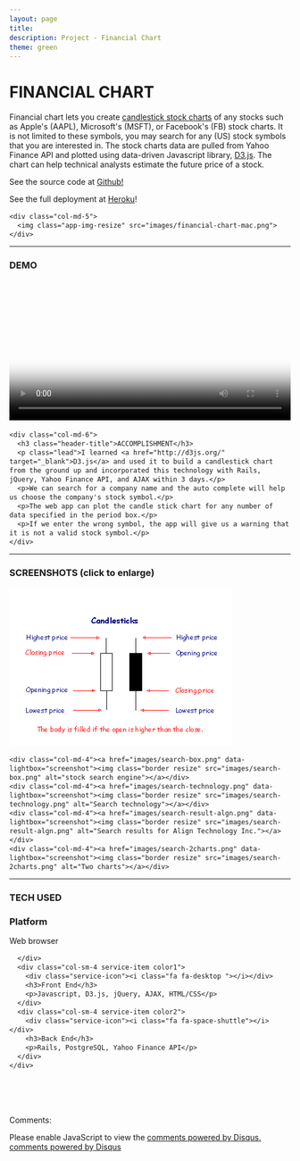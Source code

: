 ```yaml
---
layout: page
title:
description: Project - Financial Chart
theme: green
---
```


<!-- App Information -->
<div class="container">
  <div class="row">
    <div class="col-md-6">
      <h1 class="header-title">FINANCIAL CHART</h1>
      <p class="lead">Financial chart lets you create <a href="https://en.wikipedia.org/wiki/Candlestick_chart" target="_blank">candlestick stock charts</a> of any stocks such as Apple's (AAPL), Microsoft's (MSFT), or Facebook's (FB) stock charts. It is not limited to these symbols, you may search for any (US) stock symbols that you are interested in. The stock charts data are pulled from Yahoo Finance API and plotted using data-driven Javascript library, <a href="http://d3js.org/" target="_blank">D3.js</a>. The chart can help technical analysts estimate the future price of a stock.
      </p>
      <!-- <p class="lead">I learned <a href="http://d3js.org/" target="_blank">D3.js</a></p> -->
      <p class="lead">See the source code at <a href="https://github.com/gVien/financial-charts-with-d3js" target="_blank">Github!</a></p>
      <p class="lead">See the full deployment at <a href="http://financial-chart.herokuapp.com/" target="_blank">Heroku</a>!</p>
    </div>

    <div class="col-md-5">
      <img class="app-img-resize" src="images/financial-chart-mac.png">
    </div>
  </div>
</div>

<hr class="project-divider">

<!-- Video Demo and Accomplishment -->
<div class="container">
  <div class="row">
    <div class="col-md-6">
      <h3 class="header-title">DEMO</h3>
      <video width="100%" height="100%" poster="../../assets/images/demo-video.png" autoplay loop>
        <source src="images/financial-chart-screen-cast.mp4" type="video/mp4">
        Your browser does not support HTML5 video.
      </video>
    </div>

    <div class="col-md-6">
      <h3 class="header-title">ACCOMPLISHMENT</h3>
      <p class="lead">I learned <a href="http://d3js.org/" target="_blank">D3.js</a> and used it to build a candlestick chart from the ground up and incorporated this technology with Rails, jQuery, Yahoo Finance API, and AJAX within 3 days.</p>
      <p>We can search for a company name and the auto complete will help us choose the company's stock symbol.</p>
      <p>The web app can plot the candle stick chart for any number of data specified in the period box.</p>
      <p>If we enter the wrong symbol, the app will give us a warning that it is not a valid stock symbol.</p>
    </div>
  </div>
</div>

<hr class="project-divider">

<!-- Screenshot -->
<div class="container">
  <div class="row">
    <h3 class="header-title">SCREENSHOTS (click to enlarge)</h3>
    <div class="col-md-4"><a href="images/candlesticks.png" data-lightbox="screenshot"><img class="border resize" src="images/candlesticks.png" alt="Candlestick charts"></a></div>

    <div class="col-md-4"><a href="images/search-box.png" data-lightbox="screenshot"><img class="border resize" src="images/search-box.png" alt="stock search engine"></a></div>
    <div class="col-md-4"><a href="images/search-technology.png" data-lightbox="screenshot"><img class="border resize" src="images/search-technology.png" alt="Search technology"></a></div>
    <div class="col-md-4"><a href="images/search-result-algn.png" data-lightbox="screenshot"><img class="border resize" src="images/search-result-algn.png" alt="Search results for Align Technology Inc."></a></div>
    <div class="col-md-4"><a href="images/search-2charts.png" data-lightbox="screenshot"><img class="border resize" src="images/search-2charts.png" alt="Two charts"></a></div>
  </div>
</div>

<hr class="project-divider">

<!-- Technology Used -->
<section id="services" class="add-padding bg-color-light-gray">
  <div class="container">
    <h3 class="header-title">TECH USED</h3>
    <div class="row">
      <div class="col-sm-4 service-item color3 ">
        <div class="service-icon"><i class="fa fa-lightbulb-o"></i></div>
        <h3>Platform</h3>
        <p>Web browser</p>

      </div>
      <div class="col-sm-4 service-item color1">
        <div class="service-icon"><i class="fa fa-desktop "></i></div>
        <h3>Front End</h3>
        <p>Javascript, D3.js, jQuery, AJAX, HTML/CSS</p>
      </div>
      <div class="col-sm-4 service-item color2">
        <div class="service-icon"><i class="fa fa-space-shuttle"></i></div>
        <h3>Back End</h3>
        <p>Rails, PostgreSQL, Yahoo Finance API</p>
      </div>
    </div>
  </div>
</section>

<br><br><br><br>
Comments:

<div id="disqus_thread"></div>
<script type="text/javascript">
  var disqus_shortname = '{{site.disqushandler}}';

  /* * * DON'T EDIT BELOW THIS LINE * * */
  (function() {
      var dsq = document.createElement('script'); dsq.type = 'text/javascript'; dsq.async = true;
      dsq.src = '//' + disqus_shortname + '.disqus.com/embed.js';
      (document.getElementsByTagName('head')[0] || document.getElementsByTagName('body')[0]).appendChild(dsq);
  })();
</script>
<noscript>Please enable JavaScript to view the <a href="http://disqus.com/?ref_noscript">comments powered by Disqus.</a></noscript>
<a href="http://disqus.com" class="dsq-brlink">comments powered by <span class="logo-disqus">Disqus</span></a>


